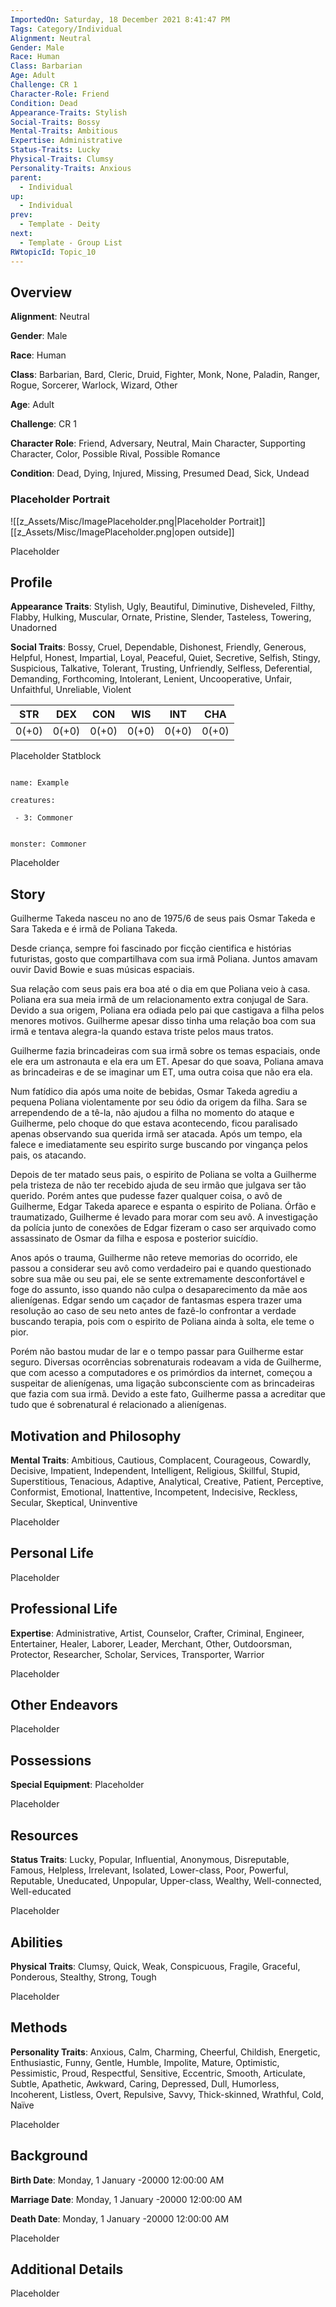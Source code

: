 ```yaml
---
ImportedOn: Saturday, 18 December 2021 8:41:47 PM
Tags: Category/Individual
Alignment: Neutral
Gender: Male
Race: Human
Class: Barbarian
Age: Adult
Challenge: CR 1
Character-Role: Friend
Condition: Dead
Appearance-Traits: Stylish
Social-Traits: Bossy
Mental-Traits: Ambitious
Expertise: Administrative
Status-Traits: Lucky
Physical-Traits: Clumsy
Personality-Traits: Anxious
parent:
  - Individual
up:
  - Individual
prev:
  - Template - Deity
next:
  - Template - Group List
RWtopicId: Topic_10
---
```


## Overview
**Alignment**: Neutral

**Gender**: Male

**Race**: Human

**Class**: Barbarian, Bard, Cleric, Druid, Fighter, Monk, None, Paladin, Ranger, Rogue, Sorcerer, Warlock, Wizard, Other

**Age**: Adult

**Challenge**: CR 1

**Character Role**: Friend, Adversary, Neutral, Main Character, Supporting Character, Color, Possible Rival, Possible Romance

**Condition**: Dead, Dying, Injured, Missing, Presumed Dead, Sick, Undead

### Placeholder Portrait
![[z_Assets/Misc/ImagePlaceholder.png|Placeholder Portrait]]
[[z_Assets/Misc/ImagePlaceholder.png|open outside]]

Placeholder

## Profile
**Appearance Traits**: Stylish, Ugly, Beautiful, Diminutive, Disheveled, Filthy, Flabby, Hulking, Muscular, Ornate, Pristine, Slender, Tasteless, Towering, Unadorned

**Social Traits**: Bossy, Cruel, Dependable, Dishonest, Friendly, Generous, Helpful, Honest, Impartial, Loyal, Peaceful, Quiet, Secretive, Selfish, Stingy, Suspicious, Talkative, Tolerant, Trusting, Unfriendly, Selfless, Deferential, Demanding, Forthcoming, Intolerant, Lenient, Uncooperative, Unfair, Unfaithful, Unreliable, Violent

| STR | DEX | CON | WIS | INT | CHA |
|---|---|---|---|---|---|
| 0(+0) | 0(+0) | 0(+0) | 0(+0) | 0(+0) | 0(+0) |

Placeholder Statblock

```encounter

name: Example

creatures:

 - 3: Commoner

```

```statblock

monster: Commoner

```

Placeholder

## Story

Guilherme Takeda nasceu no ano de 1975/6 de seus pais Osmar Takeda e Sara Takeda e é irmã de Poliana Takeda.

Desde criança, sempre foi fascinado por ficção cientifica e histórias futuristas, gosto que compartilhava com sua irmã Poliana. Juntos amavam ouvir David Bowie e suas músicas espaciais.

Sua relação com seus pais era boa até o dia em que Poliana veio à casa. Poliana era sua meia irmã de um relacionamento extra conjugal de Sara. Devido a sua origem, Poliana era odiada pelo pai que castigava a filha pelos menores motivos. Guilherme apesar disso tinha uma relação boa com sua irmã e tentava alegra-la quando estava triste pelos maus tratos.

Guilherme fazia brincadeiras com sua irmã sobre os temas espaciais, onde ele era um astronauta e ela era um ET. Apesar do que soava, Poliana amava as brincadeiras e de se imaginar um ET, uma outra coisa que não era ela.

Num fatídico dia após uma noite de bebidas, Osmar Takeda agrediu a pequena Poliana violentamente por seu ódio da origem da filha. Sara se arrependendo de a tê-la, não ajudou a filha no momento do ataque e Guilherme, pelo choque do que estava acontecendo, ficou paralisado apenas observando sua querida irmã ser atacada. Após um tempo, ela falece e imediatamente seu espirito surge buscando por vingança pelos pais, os atacando.

Depois de ter matado seus pais, o espirito de Poliana se volta a Guilherme pela tristeza de não ter recebido ajuda de seu irmão que julgava ser tão querido. Porém antes que pudesse fazer qualquer coisa, o avô de Guilherme, Edgar Takeda aparece e espanta o espirito de Poliana. Órfão e traumatizado, Guilherme é levado para morar com seu avô. A investigação da polícia junto de conexões de Edgar fizeram o caso ser arquivado como assassinato de Osmar da filha e esposa e posterior suicídio.

Anos após o trauma, Guilherme não reteve memorias do ocorrido, ele passou a considerar seu avô como verdadeiro pai e quando questionado sobre sua mãe ou seu pai, ele se sente extremamente desconfortável e foge do assunto, isso quando não culpa o desaparecimento da mãe aos alienígenas. Edgar sendo um caçador de fantasmas espera trazer uma resolução ao caso de seu neto antes de fazê-lo confrontar a verdade buscando terapia, pois com o espirito de Poliana ainda à solta, ele teme o pior.

Porém não bastou mudar de lar e o tempo passar para Guilherme estar seguro. Diversas ocorrências sobrenaturais rodeavam a vida de Guilherme, que com acesso a computadores e os primórdios da internet, começou a suspeitar de alienígenas, uma ligação subconsciente com as brincadeiras que fazia com sua irmã. Devido a este fato, Guilherme passa a acreditar que tudo que é sobrenatural é relacionado a alienígenas. 



## Motivation and Philosophy
**Mental Traits**: Ambitious, Cautious, Complacent, Courageous, Cowardly, Decisive, Impatient, Independent, Intelligent, Religious, Skillful, Stupid, Superstitious, Tenacious, Adaptive, Analytical, Creative, Patient, Perceptive, Conformist, Emotional, Inattentive, Incompetent, Indecisive, Reckless, Secular, Skeptical, Uninventive

Placeholder

## Personal Life
Placeholder

## Professional Life
**Expertise**: Administrative, Artist, Counselor, Crafter, Criminal, Engineer, Entertainer, Healer, Laborer, Leader, Merchant, Other, Outdoorsman, Protector, Researcher, Scholar, Services, Transporter, Warrior

Placeholder

## Other Endeavors
Placeholder

## Possessions
**Special Equipment**: Placeholder

Placeholder

## Resources
**Status Traits**: Lucky, Popular, Influential, Anonymous, Disreputable, Famous, Helpless, Irrelevant, Isolated, Lower-class, Poor, Powerful, Reputable, Uneducated, Unpopular, Upper-class, Wealthy, Well-connected, Well-educated

Placeholder

## Abilities
**Physical Traits**: Clumsy, Quick, Weak, Conspicuous, Fragile, Graceful, Ponderous, Stealthy, Strong, Tough

Placeholder

## Methods
**Personality Traits**: Anxious, Calm, Charming, Cheerful, Childish, Energetic, Enthusiastic, Funny, Gentle, Humble, Impolite, Mature, Optimistic, Pessimistic, Proud, Respectful, Sensitive, Eccentric, Smooth, Articulate, Subtle, Apathetic, Awkward, Caring, Depressed, Dull, Humorless, Incoherent, Listless, Overt, Repulsive, Savvy, Thick-skinned, Wrathful, Cold, Naïve

Placeholder

## Background
**Birth Date**: Monday, 1 January -20000 12:00:00 AM

**Marriage Date**: Monday, 1 January -20000 12:00:00 AM

**Death Date**: Monday, 1 January -20000 12:00:00 AM

Placeholder

## Additional Details
Placeholder

